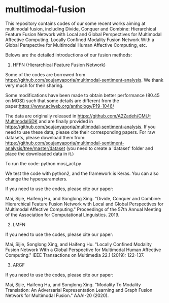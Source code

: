 # multimodal-fusion
This repository contains codes of our some recent works aiming at multimodal fusion, including Divide, Conquer and Combine: Hierarchical Feature Fusion Network with Local and Global Perspectives for Multimodal Affective Computing, Locally Confined Modality Fusion Network With a Global Perspective for Multimodal Human Affective Computing, etc.



Belows are the detailed introductions of our fusion methods:
1. HFFN (Hierarchical Feature Fusion Network)

Some of the codes are borrowed from https://github.com/soujanyaporia/multimodal-sentiment-analysis. We thank very much for their sharing.

Some modifications have been made to obtain better performance (80.45 on MOSI) such that some details are different from the paper:https://www.aclweb.org/anthology/P19-1046/

The data are originally released in https://github.com/A2Zadeh/CMU-MultimodalSDK and are finally provided in https://github.com/soujanyaporia/multimodal-sentiment-analysis. If you need to use these data, please cite their corresponding papers. For raw datasets, please download them from: https://github.com/soujanyaporia/multimodal-sentiment-analysis/tree/master/dataset (you need to create a 'dataset' folder and place the downloaded data in it.)

To run the code: python mosi_acl.py  

We test the code with python2, and the framework is Keras. You can also change the hyperparameters.

If you need to use the codes, please cite our paper:

Mai, Sijie, Haifeng Hu, and Songlong Xing. "Divide, Conquer and Combine: Hierarchical Feature Fusion Network with Local and Global Perspectives for Multimodal Affective Computing." Proceedings of the 57th Annual Meeting of the Association for Computational Linguistics. 2019.

2. LMFN

If you need to use the codes, please cite our paper:

Mai, Sijie, Songlong Xing, and Haifeng Hu. "Locally Confined Modality Fusion Network With a Global Perspective for Multimodal Human Affective Computing." IEEE Transactions on Multimedia 22.1 (2019): 122-137.

3. ARGF

If you need to use the codes, please cite our paper:

Mai, Sijie, Haifeng Hu, and Songlong Xing. "Modality To Modality Translation: An Adversarial Representation Learning and Graph Fusion Network for Multimodal Fusion." AAAI-20 (2020).
